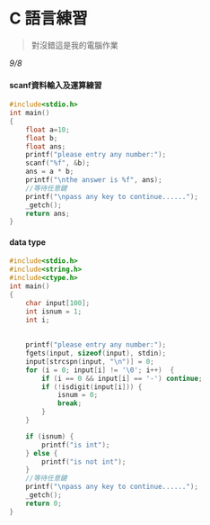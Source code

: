 # C 語言練習

> 對沒錯這是我的電腦作業

*9/8*

<!-- tabs:start -->

#### **scanf資料輸入及運算練習**

```c
#include<stdio.h>
int main()
{
	float a=10;
	float b;
	float ans;
	printf("please entry any number:");
	scanf("%f", &b);
	ans = a * b;
	printf("\nthe answer is %f", ans);
	//等待任意鍵
	printf("\npass any key to continue......");
	_getch();
	return ans;
}
```

#### **data type**
```c
#include<stdio.h>
#include<string.h>
#include<ctype.h>
int main()
{
	char input[100];
	int isnum = 1;
	int i;
	
	
	printf("please entry any number:");
	fgets(input, sizeof(input), stdin);
	input[strcspn(input, "\n")] = 0;
	for (i = 0; input[i] != '\0'; i++)	{
		if (i == 0 && input[i] == '-') continue;
		if (!isdigit(input[i])) {
			isnum = 0;
			break;
		}
	}

	if (isnum) {
		printf("is int");
	} else {
		printf("is not int");
	}
	//等待任意鍵
	printf("\npass any key to continue......");
	_getch();
	return 0;
}
```

<!-- tabs:end -->

